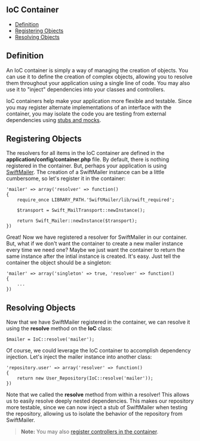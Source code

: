 ## IoC Container

- [Definition](#definition)
- [Registering Objects](#register)
- [Resolving Objects](#resolve)

<a name="definition"></a>
## Definition

An IoC container is simply a way of managing the creation of objects. You can use it to define the creation of complex objects, allowing you to resolve them throughout your application using a single line of code. You may also use it to "inject" dependencies into your classes and controllers.

IoC containers help make your application more flexible and testable. Since you may register alternate implementations of an interface with the container, you may isolate the code you are testing from external dependencies using [stubs and mocks](http://martinfowler.com/articles/mocksArentStubs.html).

<a name="register"></a>
## Registering Objects

The resolvers for all items in the IoC container are defined in the **application/config/container.php** file. By default, there is nothing registered in the container. But, perhaps your application is using [SwiftMailer](http://swiftmailer.org/). The creation of a SwiftMailer instance can be a little cumbersome, so let's register it in the container:

	'mailer' => array('resolver' => function()
	{
		require_once LIBRARY_PATH.'SwiftMailer/lib/swift_required';

		$transport = Swift_MailTransport::newInstance();

		return Swift_Mailer::newInstance($transport);
	})

Great! Now we have registered a resolver for SwiftMailer in our container. But, what if we don't want the container to create a new mailer instance every time we need one? Maybe we just want the container to return the same instance after the intial instance is created. It's easy. Just tell the container the object should be a singleton:

	'mailer' => array('singleton' => true, 'resolver' => function()
	{
		...
	})

<a name="resolve"></a>
## Resolving Objects

Now that we have SwiftMailer registered in the container, we can resolve it using the **resolve** method on the **IoC** class:

	$mailer = IoC::resolve('mailer');

Of course, we could leverage the IoC container to accomplish dependency injection. Let's inject the mailer instance into another class:

	'repository.user' => array('resolver' => function()
	{
		return new User_Repository(IoC::resolve('mailer'));
	})

Note that we called the **resolve** method from within a resolver! This allows us to easily resolve deeply nested dependencies. This makes our repository more testable, since we can now inject a stub of SwiftMailer when testing the repository, allowing us to isolate the behavior of the repository from SwiftMailer.

> **Note:** You may also [register controllers in the container](/docs/public/start/controllers#di).
